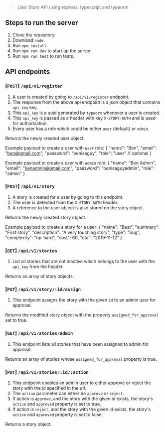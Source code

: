 > User Story API using express, typescript and typeorm

## Steps to run the server
1. Clone the repository.
2. Download `node`.
3. Run `npm install`.
4. Run `npm run dev` to start up the server.
5. Run `npm run test` to run tests.

## API endpoints

### [`POST`] `/api/v1/register`

1.  A user is created by going to `/api/v1/register` endpoint.
2.  The response from the above api endpoint is a json object that contains `api_key` key.
3.  This `api_key` is a uuid generated by `typeorm` whenever a user is created.
4.  This `api_key` is passed as a header with key `X-STORY-AUTH` and is used for authorization.
4.  Every user has a role which could be either `user` (default) or `admin`.

Returns the newly created user object.

Example payload to create a user with `user` role:
{
	"name": "Ben",
	"email": "ben@gmail.com",
	"password": "benisaguy",
	"role": "user" // optional
}

Example payload to create a user with `admin` role:
{
	"name": "Ben Admin",
	"email": "benadmin@gmail.com",
	"password": "benisaguyadmin",
	"role": "admin"
}


### [`POST`] `/api/v1/story`

1. A story is created for a user by going to this endpoint.
2. The user is detected from the `X-STORY-AUTH` header.
3. A reference to the user object is also stored on the story object.

Returns the newly created story object.

Example payload to create a story for a user:
{
	"name": "Best",
	"summary": "First story",
	"description": "A very touching story",
	"type": "bug",
	"complexity": "np-hard",
	"cost": 60,
	"eta": "2019-11-12"
}


### [`GET`] `/api/v1/stories`

1. List all stories that are not inactive which belongs to the user with the `api_key` from the header.

Returns an array of story objects.


### [`PUT`] `/api/v1/story/:id/assign`

1. This endpoint assigns the story with the given `id` to an admin user for approval.

Returns the modified story object with the property `assigned_for_approval` set to true.


### [`GET`] `/api/v1/stories/admin`

1. This endpoint lists all stories that have been assigned to admin for approval.

Returns an array of stories whose `assigned_for_approval` property is true.


### [`PUT`] `/api/v1/stories/:id/:action`

1. This endpoint enables an admin user to either approve or reject the story with the id specified in the url.
2. The `action` parameter can either be `approve` or `reject`.
3. If action is `approve`, and the story with the given id exists, the story's `active` and `approved` property is set to true.
4. If action is `reject`, and the story with the given id exists, the story's `active` and `approved` property is set to false.

Returns a story object.

